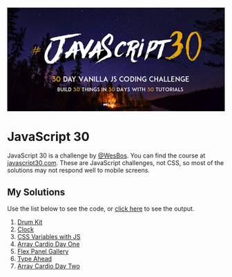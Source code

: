 ![alt text](./res/js30-banner.png 'JavaScript 30 challenge. 30 Day Vanilla JS Coding Challenge. Build 30 things in 30 days with 30 tutorials.')

# JavaScript 30

JavaScript 30 is a challenge by [@WesBos](https://twitter.com/wesbos). You can find the course at [javascript30.com](https://javascript30.com/).
These are JavaScript challenges, not CSS, so most of the solutions may not respond well to mobile screens.

## My Solutions

Use the list below to see the code, or [click here](https://witaylor.github.io/JavaScript30) to see the output.

1. [Drum Kit](./solutions/day-one/index.html)
1. [Clock](./solutions/day-two/index.html)
1. [CSS Variables with JS](./solutions/day-three/index.html)
1. [Array Cardio Day One](./solutions/day-four/index.html)
1. [Flex Panel Gallery](./solutions/day-five/index.html)
1. [Type Ahead](./solutions/day-six/index.html)
1. [Array Cardio Day Two](./solutions/day-seven/index.html)
